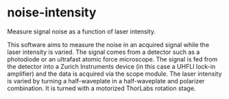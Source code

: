 # noise-intensity
Measure signal noise as a function of laser intensity.

This software aims to measure the noise in an acquired signal while the laser intensity is varied. The signal comes from a detector such as a photodiode or an ultrafast atomic force microscope. The signal is fed from the detector into a Zurich Instruments device (in this case a UHFLI lock-in amplifier) and the data is acquired via the scope module. The laser intensity is varied by turning a half-waveplate in a half-waveplate and polarizer combination. It is turned with a motorized ThorLabs rotation stage.


